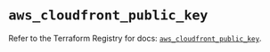 # `aws_cloudfront_public_key`

Refer to the Terraform Registry for docs: [`aws_cloudfront_public_key`](https://registry.terraform.io/providers/hashicorp/aws/6.9.0/docs/resources/cloudfront_public_key).
